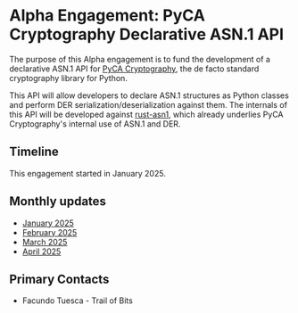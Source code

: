 # Alpha Engagement: PyCA Cryptography Declarative ASN.1 API

The purpose of this Alpha engagement is to fund the development of
a declarative ASN.1 API for [PyCA Cryptography](https://cryptography.io/),
the de facto standard cryptography library for Python.

This API will allow developers to declare ASN.1 structures as Python
classes and perform DER serialization/deserialization against them. The
internals of this API will be developed against
[rust-asn1](https://github.com/alex/rust-asn1), which already underlies
PyCA Cryptography's internal use of ASN.1 and DER.

## Timeline

This engagement started in January 2025.

## Monthly updates

* [January 2025](./update-2025-01.md)
* [February 2025](./update-2025-02.md)
* [March 2025](./update-2025-03.md)
* [April 2025](./update-2025-04.md)

## Primary Contacts

* Facundo Tuesca - Trail of Bits
